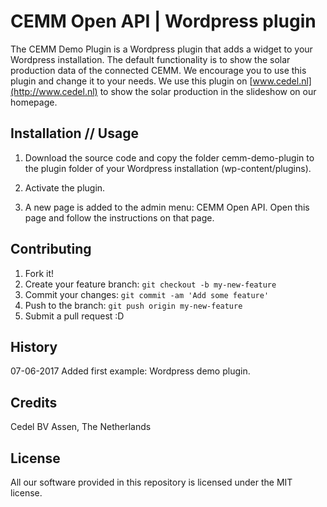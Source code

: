 # CEMM Open API | Wordpress plugin

The CEMM Demo Plugin is a Wordpress plugin that adds a widget to your Wordpress installation. The default functionality is to show the solar production data of the connected CEMM. We encourage you to use this plugin and change it to your needs. We use this plugin on [www.cedel.nl](http://www.cedel.nl) to show the solar production in the slideshow on our homepage.

## Installation // Usage

1. Download the source code and copy the folder cemm-demo-plugin to the plugin folder of your Wordpress installation (wp-content/plugins).

2. Activate the plugin.

3. A new page is added to the admin menu: CEMM Open API. Open this page and follow the instructions on that page.

## Contributing

1. Fork it!
2. Create your feature branch: `git checkout -b my-new-feature`
3. Commit your changes: `git commit -am 'Add some feature'`
4. Push to the branch: `git push origin my-new-feature`
5. Submit a pull request :D

## History

07-06-2017 Added first example: Wordpress demo plugin.

## Credits

Cedel BV
Assen, The Netherlands

## License

All our software provided in this repository is licensed under the MIT license.